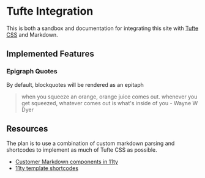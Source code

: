 # Tufte Integration 

This is both a sandbox and documentation for integrating this site with [Tufte CSS](https://edwardtufte.github.io/tufte-css/) and Markdown.

## Implemented Features 

### Epigraph Quotes
By default, blockquotes will be rendered as an epitaph

> when you squeeze an orange, orange juice comes out. whenever you get squeezed, whatever comes out is what's inside of you - Wayne W Dyer

## Resources
The plan is to use a combination of custom markdown parsing and shortcodes to implement as much of Tufte CSS as possible.

* [Customer Markdown components in 11ty](https://www.aleksandrhovhannisyan.com/blog/custom-markdown-components-in-11ty/)
* [11ty template shortcodes](https://www.11ty.dev/docs/shortcodes/)

